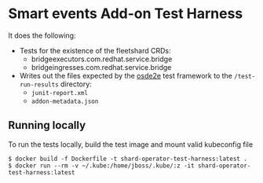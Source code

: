 # Smart events Add-on Test Harness

It does the following:

* Tests for the existence of the fleetshard CRDs:
    * bridgeexecutors.com.redhat.service.bridge
    * bridgeingresses.com.redhat.service.bridge
* Writes out the files expected by the [osde2e](https://github.com/openshift/osde2e) test framework to the `/test-run-results` directory:
    * `junit-report.xml`
    * `addon-metadata.json`

## Running locally

To run the tests locally, build the test image and mount valid kubeconfig file

```
$ docker build -f Dockerfile -t shard-operator-test-harness:latest .
$ docker run --rm -v ~/.kube:/home/jboss/.kube/:z -it shard-operator-test-harness:latest
```
